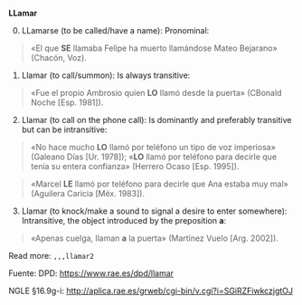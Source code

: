 **LLamar**



0) LLamarse (to be called/have a name): Pronominal:

> «El que **SE** llamaba Felipe ha muerto llamándose Mateo Bejarano» (Chacón, Voz).



1) Llamar (to call/summon): Is always transitive:

> «Fue el propio Ambrosio quien **LO** llamó desde la puerta» (CBonald Noche [Esp. 1981]). 



2) Llamar (to call on the phone call): Is dominantly and preferably transitive but can be intransitive:

> «No hace mucho **LO** llamó por teléfono un tipo de voz imperiosa» (Galeano Días [Ur. 1978]);
> «**LO** llamó por teléfono para decirle que tenía su entera confianza» (Herrero Ocaso [Esp. 1995]).


> «Marcel **LE** llamó por teléfono para decirle que Ana estaba muy mal» (Aguilera Caricia [Méx. 1983]).



3) Llamar (to knock/make a sound to signal a desire to enter somewhere): Intransitive, the object introduced by the preposition **a**:

> «Apenas cuelga, llaman **a** la puerta» (Martínez Vuelo [Arg. 2002]).


Read more: `,,,llamar2`



Fuente: DPD: <https://www.rae.es/dpd/llamar>

NGLE §16.9g-i: <http://aplica.rae.es/grweb/cgi-bin/v.cgi?i=SGiRZFiwkczjgtOJ>
